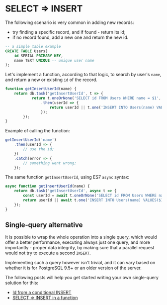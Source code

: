 # SELECT ⇒ INSERT

The following scenario is very common in adding new records:

* try finding a specific record, and if found - return its id;
* if no record found, add a new one and return the new id.

```sql
-- a simple table example
CREATE TABLE Users(
	id SERIAL PRIMARY KEY,
	name TEXT UNIQUE -- unique user name
);
```

Let's implement a function, according to that logic, to search by user's `name`, and return
a new or existing `id` of the record. 
 
```js
function getInsertUserId(name) {
    return db.task('getInsertUserId', t => {
            return t.oneOrNone('SELECT id FROM Users WHERE name = $1', name, u => u && u.id)
                .then(userId => {
                    return userId || t.one('INSERT INTO Users(name) VALUES($1) RETURNING id', name, u => u.id);
                });
        });
}
```

Example of calling the function:

```js 
getInsertUserId('name')
    .then(userId => {
        // use the id;
    })
    .catch(error => {
        // something went wrong;
    });
```

The same function `getInsertUserId`, using ES7 `async` syntax:

```js
async function getInsertUserId(name) {
    return db.task('getInsertUserId', async t => {
        const userId = await t.oneOrNone('SELECT id FROM Users WHERE name = $1', name, u => u && u.id);
        return userId || await t.one('INSERT INTO Users(name) VALUES($1) RETURNING id', name, u => u.id);
    });
}
```

## Single-query alternative

It is possible to wrap the whole operation into a single query, which would offer a better
performance, executing always just one query, and more importantly - proper data integrity,
by making sure that a parallel request would not try to execute a second `INSERT`. 

Implementing such a query however isn't trivial, and it can vary based on whether it is for
PostgreSQL 9.5+ or an older version of the server.

The following posts will help you get started writing your own single-query solution for this:

* [Id from a conditional INSERT](http://stackoverflow.com/questions/36083669/get-id-from-a-conditional-insert)
* [SELECT ⇒ INSERT in a function](http://stackoverflow.com/questions/15939902/is-select-or-insert-in-a-function-prone-to-race-conditions)
